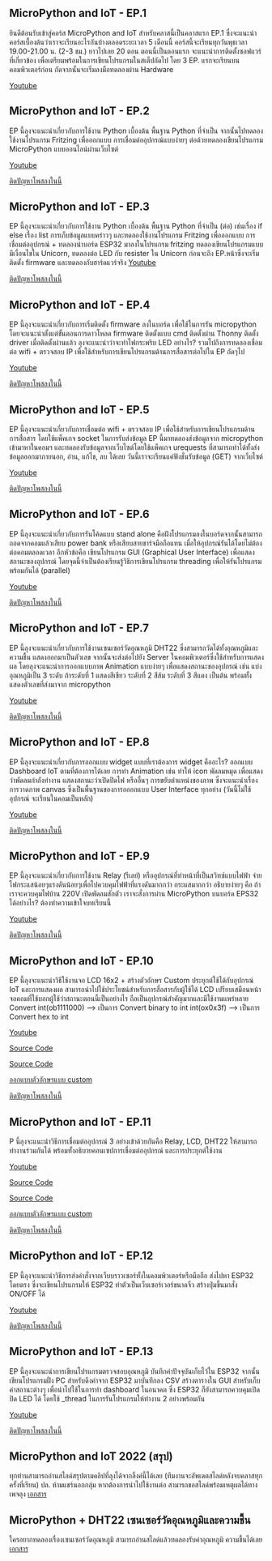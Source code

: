 

## MicroPython and IoT - EP.1
ยินดีต้อนรับเข้าสู่คอร์ส MicroPython and IoT สำหรับคลาสนี้เป็นคลาสแรก EP.1 ซึ่งจะแนะนำคอร์สเบื้องต้นว่าเราจะเรียนอะไรกันบ้างตลอดระยะเวลา 5 เดือนนี้
คอร์สนี้จะเรียนทุกวันพุธเวลา 19.00-21.00 น. (2-3 ชม.) ยาวไปเลย 20 ตอน 
ตอนนี้เป็นตอนแรก จะแนะนำการติดตั้งซอฟแวร์ที่เกี่ยวข้อง เพื่อเตรียมพร้อมในการเขียนโปรแกรมในสเต็ปถัดไป โดย 3 EP. แรกจะเรียนบนคอมพิวเตอร์ก่อน ถัดจากนั้นจะเริ่มลงมือทดลองผ่าน Hardware

[Youtube](https://youtu.be/cBd5nuv-kGM)

## MicroPython and IoT - EP.2
EP นี้ลุงจะแนะนำเกี่ยวกับการใช้งาน Python เบื้องต้น พื้นฐาน Python ที่จำเป็น จากนั้นไปทดลองใช้งานโปรแกรม Fritzing เพื่อออกแบบ การเชื่อมต่ออุปกรณ์แบบง่ายๆ ต่อด้วยทดลองเขียนโปรแกรม MicroPython แบบออนไลน์ผ่านเว็บไซต์

[Youtube](https://youtu.be/ZcMXNHP__SA)

[ติดปัญหาโพสลงในนี้](https://docs.google.com/document/d/1bckIgB4lABXJpijGlF7ecH_XOBVQwW8Vuslg-krU2hk/edit?fbclid=IwAR2ytLCjNiH33fajl6K_1Jc4_X5q8g3K1zOzQ1X0-Jxy0Qnzvci7rsvLsQQ)

## MicroPython and IoT - EP.3
EP นี้ลุงจะแนะนำเกี่ยวกับการใช้งาน Python เบื้องต้น พื้นฐาน Python ที่จำเป็น (ต่อ) เช่นเรื่อง if else เรื่อง list การเก็บข้อมูลแบบคร่าวๆ และทดลองใช้งานโปรแกรม Fritzing เพื่อออกแบบ การเชื่อมต่ออุปกรณ์ + ทดลองนำบอร์ด ESP32 มาลงในโปรแกรม fritzing ทดลองเขียนโปรแกรมแบบมีเงื่อนไขใน Unicorn, ทดลองต่อ LED กับ resister ใน Unicorn ก่อนจะถึง EP.หน้าซึ่งจะเริ่มติดตั้ง firmware และทดลองกับฮาร์ดแวร์จริง
[Youtube](https://www.youtube.com/watch?v=MwlpDhqDGGI)

[ติดปัญหาโพสลงในนี้](https://docs.google.com/document/d/1vuDYAjATS575yV2Ho0rsL6iWGbib2unOg8EnYIPWsC8/edit?fbclid=IwAR2kNw3EjQvUVzS4sihHIS-2NzS6HLbmMz29VlKP_VMm9CbybXAcUmNvTWo)

## MicroPython and IoT - EP.4
EP นี้ลุงจะแนะนำเกี่ยวกับการเริ่มติดตั้ง firmware ลงในบอร์ด เพื่อใช้ในการรัน micropython โดยจะแนะนำตั้งแต่ขั้นตอนการดาวโหลด firmware ติดตั้งแบบ cmd ติดตั้งผ่าน Thonny ติดตั้ง driver เมื่อติดตั้งผ่านแล้ว ลุงจะแนะนำว่าจะทำไฟกระพริบ LED อย่างไร? รวมไปถึงการทดลองเชื่อมต่อ wifi + ตรวจสอบ IP เพื่อใช้สำหรับการเขียนโปรแกรมด้านการสื่อสารต่อไปใน EP ถัดๆไป

[Youtube](https://youtu.be/qFQBH_r0HVg)

[ติดปัญหาโพสลงในนี้](https://docs.google.com/document/d/1j9iEMa2QaaRqWNzS-zIv7eBnp0vN4j0pvr4Z4WXgSkk/edit?fbclid=IwAR2ytLCjNiH33fajl6K_1Jc4_X5q8g3K1zOzQ1X0-Jxy0Qnzvci7rsvLsQQ)


## MicroPython and IoT - EP.5
EP นี้ลุงจะแนะนำเกี่ยวกับการเชื่อมต่อ wifi + ตรวจสอบ IP เพื่อใช้สำหรับการเขียนโปรแกรมด้านการสื่อสาร โดยใช้แพ็คเกจ socket ในการรับส่งข้อมูล EP นี้มาทดลองส่งข้อมูลจาก micropython เข้ามาหาในคอมฯ และทดลองรับข้อมูลจากเว็บไซต์โดยใช้แพ็คเกจ urequests ที่สามารถทำได้ทั้งส่งข้อมูลออกมาภายนอก, อ่าน, แก้ไข, ลบ ได้เลย วันนี้เราจะเรียนแค่ฟังชั่นรับข้อมูล (GET) จากเว็บไซต์

[Youtube](https://youtu.be/vpnkNhM6dS8)

[ติดปัญหาโพสลงในนี้](https://docs.google.com/document/d/1SP5vI7UcS-7Z9oDs8lZCAZBZLT5MmFILG6RiWZldPRI/edit?fbclid=IwAR0GEUP1uyUOTbvjEeGTAS6GJUiS4WRz4M78AaNox42AoAZWu6ywpMi9f7Q) 


## MicroPython and IoT - EP.6
EP นี้ลุงจะแนะนำเกี่ยวกับการรันโค้ดแบบ stand alone คือฝังโปรแกรมลงในบอร์ดจากนั้นสามารถถอดจากคอมแล้วเสียบ power bank หรือเสียบสายชาร์จมือถือแทน เมื่อให้อุปกรณ์รันได้โดยไม่ต้องต่อคอมตลอดเวลา อีกหัวข้อคือ เขียนโปรแกรม GUI (Graphical User Interface) เพื่อแสดงสถานะของอุปกรณ์ โดยจุดนี้จำเป็นต้องเรียนรู้วิธีการเขียนโปรแกรม threading เพื่อให้รันโปรแกรมพร้อมกันได้ (parallel)

[Youtube](https://youtu.be/lDACU3ASOTE)

[ติดปัญหาโพสลงในนี้](https://docs.google.com/document/d/1UCQ5_V_A8vEGrRtCIJRNqEx_cY3CU562We3YhCUWen0/edit?fbclid=IwAR3dsYxSxSizAeFHYHmnc4_uTQghLcxw2YzZCgLMyPr2d5U77tU1B5l1XEo)

## MicroPython and IoT - EP.7
EP นี้ลุงจะแนะนำเกี่ยวกับการใช้งานเซนเซอร์วัดอุณหภูมิ DHT22 ซึ่งสามารถวัดได้ทั้งอุณหภูมิและความชื้น แสดงออกมาเป็นตัวเลข จากนั้นจะส่งต่อไปยัง Server ในคอมพิวเตอร์ซึ่งใช้สำหรับการแสดงผล โดยลุงจะแนะนำการออกแบบภาพ Animation แบบง่ายๆ เพื่อแสดงสถานะของอุปกรณ์ เช่น แบ่งอุณหภูมิเป็น 3 ระดับ ถ้าระดับที่ 1 แสดงสีเขียว ระดับที่ 2 สีส้ม ระดับที่ 3 สีแดง เป็นต้น พร้อมทั้งแสดงตัวเลขที่ส่งมาจาก micropython

[Youtube](https://www.youtube.com/watch?v=gND3wU6Ve9c)

[ติดปัญหาโพสลงในนี้](https://docs.google.com/document/d/14E68bf9TmAnh-qag7k2ugiPhLDdI5znKMtTSHreaBeU/edit)

## MicroPython and IoT - EP.8
EP นี้ลุงจะแนะนำเกี่ยวกับการออกแบบ widget แบบที่เราต้องการ widget คืออะไร? ออกแบบ Dashboard IoT ตามที่ต้องการได้เลย การทำ Animation เช่น ทำให้ icon พัดลมหมุด เพื่อแสดงว่าพัดลมกำลังทำงาน แสดงสถานะว่าเปิดปิดไฟ หรืออื่นๆ การขยับตำแหน่งของภาพ ซึ่งจะแนะนำเรื่องการวาดภาพ canvas ซึ่งเป็นพื้นฐานของการอออกแบบ User Interface ทุกอย่าง (วันนี้ไม่ใช้อุปกรณ์ จะเรียนในคอมเป็นหลัก)

[Youtube](https://www.youtube.com/watch?v=Go7HrVB1Hfc)

[ติดปัญหาโพสลงในนี้](https://docs.google.com/document/d/1t65IApqsby6dlL34JzNxi_miMfHbme4DY77pFJRqgRI/edit?fbclid=IwAR1X-5l1c186SN0WM9LJN5Ju42FbI2FUc8UQ-IxMzXf-lNtIBkWARD5yGD8)


## MicroPython and IoT - EP.9
EP นี้ลุงจะแนะนำเกี่ยวกับการใช้งาน Relay (รีเลย์) หรืออุปกรณ์ที่ทำหน้าที่เป็นสวิทซ์แบบไฟฟ้า จ่ายไฟกระแสน้อยๆแรงดันน้อยๆเพื่อไปควบคุมไฟฟ้าที่แรงดันมากกว่า กระแสมากกว่า อธิบายง่ายๆ คือ ถ้าเราจะควบคุมไฟบ้าน 220V เปิดพัดลมสักตัว เราจะสั่งการผ่าน MicroPython บนบอร์ด EPS32 ได้อย่างไร? ต้องทำความเข้าใจบทเรียนนี้ 

[Youtube](https://www.youtube.com/watch?v=pFDy5HBDxBo)

[ติดปัญหาโพสลงในนี้](https://docs.google.com/document/d/1-Ussb_N5K7pVAz4UAbK0Fyx38S9o5xGE63Dzj3U1yAQ/edit?fbclid=IwAR0IY12kZKKT1HCMdkugA8_54W5zQO2MhqM1VSllFxhUrUGoCwbybQGMOOQ)


## MicroPython and IoT - EP.10
EP นี้ลุงจะแนะนำวิธีใช้งานจอ LCD 16x2 + สร้างตัวอักษร Custom ประยุกต์ใช้ได้กับอุปกรณ์ IoT และการแสดงผล สามารถนำไปใช้ประโยชน์สำหรับการสื่อสารกับผู้ใช้ได้ LCD เปรียบเสมือนหน้าจอคอมที่ใช้บอกผู้ใช้ว่าสถานะตอนนี้เป็นอย่างไร ถือเป็นอุปกรณ์สำคัญมากและมีใช้งานแพร่หลาย
Convert 
int(ob1111000) --> เป็นการ Convert binary to int
int(ox0x3f) --> เป็นการ Convert hex to int

[Youtube](https://www.youtube.com/watch?v=3SJjE5F6HDU)

[Source Code](https://github.com/UncleEngineer/Pico/tree/main/LCD)

[Source Code](https://github.com/dhylands/python_lcd)

[ออกแบบตัวอักษรแบบ custom](https://maxpromer.github.io/LCD-Character-Creator/?fbclid=IwAR1g89wDT8OzDIWwZv-suijYQ3uqvqTQZOgYVTiGvRttu8nQOCM9IaVOh3E)


[ติดปัญหาโพสลงในนี้](https://docs.google.com/document/d/1FOAHI68dhu1OoGNIAIk8HoASjbpj7JvG9QG5sNuwYQE/edit?fbclid=IwAR3DfentWTW3KW91YUPvCUUwmjn6kXHCMPcJy2QXNkU2-bqFD6Nk3a7GPgY)


## MicroPython and IoT - EP.11
P นี้ลุงจะแนะนำวิธีการเชื่อมต่ออุปกรณ์ 3 อย่างเข้าด้วยกันคือ Relay, LCD, DHT22 ให้สามารถทำงานร่วมกันได้ พร้อมทั้งอธิบายคอนเซปการเชื่อมต่ออุปกรณ์ และการประยุกต์ใช้งาน
 
[Youtube](https://www.youtube.com/watch?v=5vCAiFD-q-I)

[Source Code](https://github.com/UncleEngineer/Pico/tree/main/LCD)

[Source Code](https://github.com/dhylands/python_lcd)

[ออกแบบตัวอักษรแบบ custom](https://maxpromer.github.io/LCD-Character-Creator/?fbclid=IwAR1g89wDT8OzDIWwZv-suijYQ3uqvqTQZOgYVTiGvRttu8nQOCM9IaVOh3E)

[ติดปัญหาโพสลงในนี้](https://docs.google.com/document/d/1OJ88sjpcwiFc-QCCnGrKrv0vWYpBqmAnVxJB3abAV8Q/edit?fbclid=IwAR3YPtepXM3xf-Y_LjvPwoA_WejPqjBMEo-tOXrarIZdiXW_ygraNDFDLZw)


## MicroPython and IoT - EP.12
EP นี้ลุงจะแนะนำวิธีการส่งคำสั่งจากเว็บบราวเซอร์ทั้งในคอมพิวเตอร์หรือมือถือ ส่งไปหา ESP32 โดยตรง ซึ่งจะเขียนโปรแกรมให้ ESP32 ทำตัวเป็นเว็บเซอร์เวอร์ขนาดจิ๋ว สร้างปุ่มขึ้นมาสั่ง ON/OFF ได้

[Youtube](https://www.youtube.com/watch?v=93KEUaRnp-s) 

[ติดปัญหาโพสลงในนี้](https://docs.google.com/document/d/1q2Dnl6ylFOLblRXXHKDb8XjO7UKxEwjQXkPlWA41rnk/edit?fbclid=IwAR0d9zuaLKUxj1_35RSmcIAJi_CbpJYWMK2j-NFJtXXUZY9f2COL_2WxbCA)

## MicroPython and IoT - EP.13
EP นี้ลุงจะแนะนำการเขียนโปรแกรมตรวจสอบอุณหภูมิ บันทึกค่าปัจจุบันเก็บไว้ใน ESP32 จากนั้น เขียนโปรแกรมฝั่ง PC สำหรับดึงค่าจาก ESP32 มาบันทึกลง CSV สร้างตารางใน GUI สำหรับเก็บค่าสถานะต่างๆ เพื่อนำไปใช้ในการทำ dashboard ในอนาคต ซึ่ง ESP32 ก็ยังสามารถควบคุมเปิดปิด LED ได้ โดยใช้ _thread ในการรันโปรแกรมให้ทำงาน 2 อย่างพร้อมกัน

[Youtube](https://youtu.be/GfV5-38fQSU) 

[ติดปัญหาโพสลงในนี้](https://docs.google.com/document/d/17XBYY6g7MmXaWud2WbFEc9UOBdu-d0unoARbp6_i-DM/edit?fbclid=IwAR0VuZH5B1PNRD69S98uIWeFMbtUncYCXLy4-yqwVkaM8HPTlTu4T-y246U)

## MicroPython and IoT  2022 (สรุป)
ทุกท่านสามารถอ่านสไลด์สรุปตามคลิปที่ลุงได้จากลิ้งค์นี้ได้เลย (ทีมงานจะอัพเดตสไลด์หลังจบคลาสทุกครั้งที่เรียน)
ปล. ห้ามแชร์นอกกลุ่ม หากต้องการนำไปใช้งานต่อ สามารถขอสไลด์พร้อมเหตุผลได้ทางเพจลุง
[เอกสาร](https://docs.google.com/presentation/d/1_1FCfPw0jBonC5XosxLK4fRELLSJvSmx8UCFxA2WFMw/edit?fbclid=IwAR2-eAlgV1iZ7yBxv4Qk2UaRlY-tvB2mjHskvxq4XQizhFyS5e7ndScCNJI#slide=id.g1280de1851a_0_132)


## MicroPython +  DHT22 เซนเซอร์วัดอุณหภูมิและความชื้น
ใครอยากทดลองเรื่องเซนเซอร์วัดอุณหภูมิ สามารถอ่านสไลด์แล้วทดลองรับค่าอุณหภูมิ ความชื้นได้เลย
[เอกสาร](https://docs.google.com/presentation/d/1lvkxO6l8L7wNngWUn45vX4Lg36mbvBpd5UnYwMLnxSU/edit?fbclid=IwAR1kE-ISwKETE66d7cZctfAj3RkGKFs7YRJr4uiyNCVX1eSs5K_mKxkRBqA#slide=id.g1324fb0ca6d_0_132)